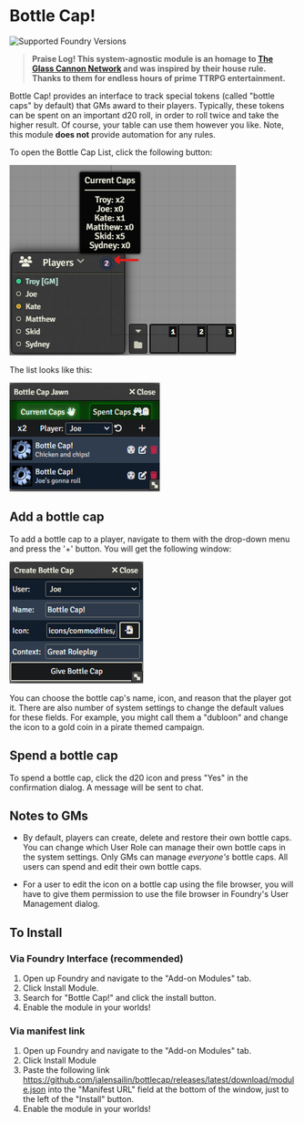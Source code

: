 # Bottle Cap!

![Supported Foundry Versions](https://img.shields.io/endpoint?url=https%3A%2F%2Ffoundryshields.com%2Fversion%3Fstyle%3Dplastic%26url%3Dhttps%3A%2F%2Fraw.githubusercontent.com%2Fjalensailin%2Fbottlecap%2Fmain%2Fmodule.json)

> **Praise Log! This system-agnostic module is an homage to [The Glass Cannon Network](https://www.glasscannonnetwork.com/) and was inspired by their house rule. Thanks to them for endless hours of prime TTRPG entertainment.**

Bottle Cap! provides an interface to track special tokens (called "bottle caps" by default) that GMs award to their players. Typically, these tokens can be spent on an important d20 roll, in order to roll twice and take the higher result. Of course, your table can use them however you like. Note, this module **does not** provide automation for any rules.

To open the Bottle Cap List, click the following button:

![Bottle Cap Button](./assets/readme/bottlecap-button.png)

The list looks like this:

![Bottle Cap Jawn](./assets/readme/bottlecap-jawn.png)

## Add a bottle cap

To add a bottle cap to a player, navigate to them with the drop-down menu and press the '+' button. You will get the following window:

![Bottle Cap Config](./assets/readme/bottlecap-config.png)

You can choose the bottle cap's name, icon, and reason that the player got it. There are also number of system settings to change the default values for these fields. For example, you might call them a "dubloon" and change the icon to a gold coin in a pirate themed campaign.

## Spend a bottle cap

To spend a bottle cap, click the d20 icon and press "Yes" in the confirmation dialog. A message will be sent to chat.

## Notes to GMs

- By default, players can create, delete and restore their own bottle caps. You can change which User Role can manage their own bottle caps in the system settings. Only GMs can manage _everyone's_ bottle caps. All users can spend and edit their own bottle caps.

- For a user to edit the icon on a bottle cap using the file browser, you will have to give them permission to use the file browser in Foundry's User Management dialog.

## To Install

### Via Foundry Interface (recommended)

1. Open up Foundry and navigate to the "Add-on Modules" tab.
2. Click Install Module.
3. Search for "Bottle Cap!" and click the install button.
4. Enable the module in your worlds!

### Via manifest link

1. Open up Foundry and navigate to the "Add-on Modules" tab.
2. Click Install Module
3. Paste the following link <https://github.com/jalensailin/bottlecap/releases/latest/download/module.json> into the "Manifest URL" field at the bottom of the window, just to the left of the "Install" button.
4. Enable the module in your worlds!
